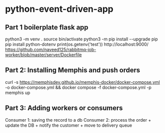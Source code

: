 # python-event-driven-app

## Part 1 boilerplate flask app
python3 -m venv .
source bin/activate
python3 -m pip install --upgrade pip
pip install python-dotenv
print(os.getenv('test'))
http://localhost:9000/
https://github.com/naveed125/rabbitmq-job-worker/blob/master/server/Dockerfile

## Part 2: Installing Memphis and push orders
curl -s https://memphisdev.github.io/memphis-docker/docker-compose.yml -o docker-compose.yml && docker compose -f docker-compose.yml -p memphis up

## Part 3: Adding workers or consumers
Consumer 1: saving the record to a db
Consumer 2: process the order + update the DB + notify the customer + move to delivery queue
